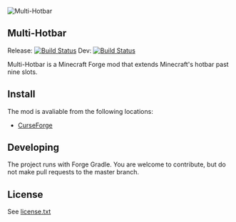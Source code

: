 ![Multi-Hotbar](http://i.imgur.com/HnN8oHU.png)

Multi-Hotbar
---

Release: [![Build Status](https://travis-ci.org/rolandoislas/multi-hotbar.svg?branch=master)](https://travis-ci.org/rolandoislas/multi-hotbar)
Dev: [![Build Status](https://travis-ci.org/rolandoislas/multi-hotbar.svg?branch=develop)](https://travis-ci.org/rolandoislas/multi-hotbar)

Multi-Hotbar is a Minecraft Forge mod that extends Minecraft's hotbar past nine slots.

## Install

The mod is avaliable from the following locations:
- [CurseForge]

## Developing

The project runs with Forge Gradle. You are welcome to contribute, but do not make pull requests to the master branch.

## License

See [license.txt]

[CurseForge]: http://minecraft.curseforge.com/projects/multi-hotbar
[license.txt]: license.txt
